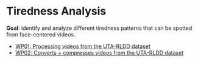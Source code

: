 # Tiredness Analysis

**Goal**: identify and analyze different tiredness
 patterns that can be spotted from face-centered videos.


- [WP01: Processing videos from the UTA-RLDD dataset](work_products/WP01/)
- [WP02: Converts + compresses videos from the UTA-RLDD dataset](work_products/WP02/)


